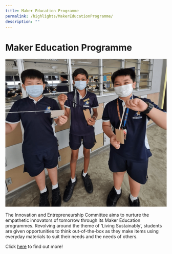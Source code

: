 ```yaml
---
title: Maker Education Programme
permalink: /highlights/MakerEducationProgramme/
description: ""
---
```

# Maker Education Programme

![](/images/Homepage/f6627fc26_3201.png)

The Innovation and Entrepreneurship Committee aims to nurture the empathetic innovators of tomorrow through its Maker Education programmes. Revolving around the theme of ‘Living Sustainably’, students are given opportunities to think out-of-the-box as they make items using everyday materials to suit their needs and the needs of others.

Click  [here](https://sites.google.com/moe.edu.sg/nvpsmakereducation/home) to find out more!